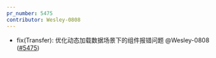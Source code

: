 ```yaml
---
pr_number: 5475
contributor: Wesley-0808
---
```


- fix(Transfer): 优化动态加载数据场景下的组件报错问题 @Wesley-0808 ([#5475](https://github.com/Tencent/tdesign-vue-next/pull/5475))
